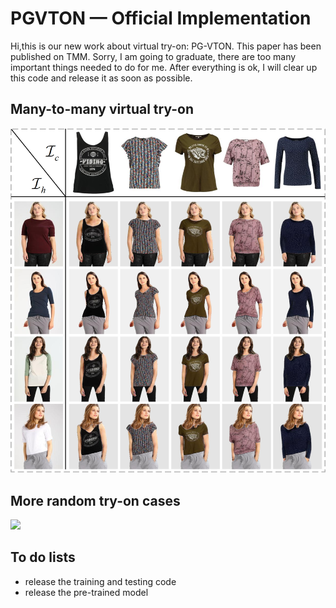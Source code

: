 # PGVTON — Official Implementation
Hi,this is our new work about virtual try-on: PG-VTON. 
This paper has been published on TMM.
Sorry, I am going to graduate, there are too many important things needed to do for me.
After everything is ok, I will clear up this code and release it as soon as possible.
## Many-to-many virtual try-on
![](https://github.com/NerdFNY/PGVTON/blob/main/fig1.png)
## More random try-on cases
![](https://github.com/NerdFNY/PGVTON/blob/main/fig2.png)
## To do lists
- release the training and testing code <br>
- release the pre-trained model

